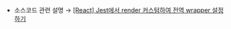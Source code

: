 * 소스코드 관련 설명 → <a href='https://jforj.tistory.com/390'>[React] Jest에서 render 커스텀하여 전역 wrapper 설정하기</a>
